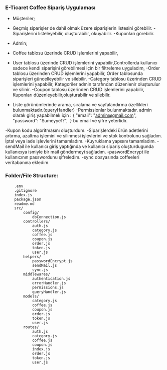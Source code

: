 ### E-Ticaret Coffee Sipariş Uygulaması

- Müşteriler;
- Geçmiş siparişler de dahil olmak üzere siparişlerin listesini görebilir.
 -Siparişlerini  listeleyebilir, oluşturabilir, okuyabilir.
-Kuponları görebilir.

- Admin;
 - Coffee tablosu üzerinde CRUD işlemlerini yapabilir,
 - User tablosu üzerinde CRUD işlemlerini yapabilir,Controllerda kullanıcı sadece kendi siparişini görebilmesi için bir filtreleme uyguladım,
 -Order tablosu üzerinden CRUD işlemlerini yapabilir, Order tablosunda siparişleri güncelleyebilir ve silebilir. 
 -Category tablosu üzerinden CRUD işlemlerini yapabilir, Kategoriler admin tarafından düzenlenir oluşturulur ve silinir.
 -Coupon tablosu üzerinden CRUD işlemlerini yapabilir, Kuponları düzenleyebilir,oluşturabilir ve silebilir.

- Liste görünümlerinde arama, sıralama ve sayfalandırma özellikleri bulunmaktadır.(queryHandler)
-Permissionlar bulunmaktadır. admin olarak giriş yapabilmek için :
{
  "email": "admin@gmail.com",
  "password": "Sumeyye1?",
  } bu email ve şifre yeterlidir.


-Kupon kodu algoritmasını oluşturdum.
-Siparişlerdeki ürün adetlerini artırma, azaltma işlemini ve silinmesi işlevlerini ve stok kontrolunu sağladım. İptal veya iade işlevlerini tamamladım.
-Kuyruklama yapısını tamamladım.
-sendMail ile kullanıcı giriş yaptığında ve kullanıcı sipariş oluşturdugunda kullanıcıya ismiyle bir mail göndermeyi sağladım.
-paswordEncrypt ile kullanıcının passwordunu şifreledim.
-sync dosyasında coffeeleri veritabanına ekledim.


### Folder/File Structure:

```
    .env
    .gitignore
    index.js
    package.json
    readme.md
    src/
        config/
            dbConnection.js
        controllers/
            auth.js
            category.js
            coffee.js
            coupon.js
            order.js
            token.js
            user.js
        helpers/
            passwordEncrypt.js
            sendMail.js
            sync.js
        middlewares/
            authentication.js
            errorHandler.js
            permissions.js
            queryHandler.js
        models/
            category.js
            coffee.js
            coupon.js
            order.js
            token.js
            user.js
        routes/
            auth.js
            category.js
            coffee.js
            coupon.js
            index.js
            order.js
            token.js
            user.js
```

